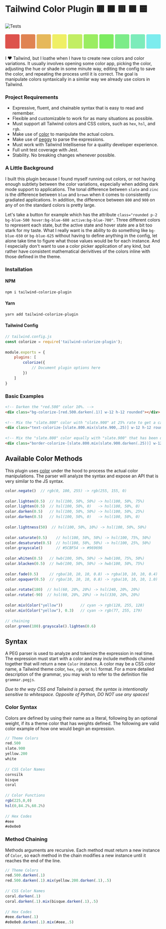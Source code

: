 # Tailwind Color Plugin 🟥 🟧 🟨 🟩 🟦 

![Tests](https://github.com/ActiveEngagement/tailwind-colorize-plugin/actions/workflows/tests.yaml/badge.svg)

![test](./assets/banner.png)

I ❤️ Tailwind, but I loathe when I have to create new colors and color variations. It usually involves opening some color app, picking the color, adjusting the hue or shade in some minute way, editing the config to save the color, and repeating the process until it is correct. The goal is manipulate colors syntaxically in a similar way we already use colors in Tailwind.

### Project Requirements

- Expressive, fluent, and chainable syntax that is easy to read and remember.
- Flexible and customizable to work for as many situations as possible.
- Must support all Tailwind colors and CSS colors, such as `hex`, `hsl`, and `rgb`.
- Make use of [color](https://www.npmjs.com/package/color) to manipulate the actual colors.
- Make use of [peggy](https://peggyjs.org/) to parse the expressions.
- Must work with Tailwind Intellisense for a quality developer experience.
- Full unit test coverage with Jest.
- Stability. No breaking changes whenever possible.

### A Little Background 

I built this plugin because I found myself running out colors, or not having enough subtlety between the color variations, especially when adding dark mode support to applications. The tonal difference between `slate` and `zinc` is the difference between `blue` and `brown` when it comes to consistently gradiated applications. In addition, the difference between `800` and `900` on any of on the standard colors is pretty large.

Let's take a button for example which has the attribute `class="rounded p-2 bg-blue-500 hover:bg-blue-600 active:bg-blue-700"`. Three different colors to represent each state, but the active state and hover state are a bit too stark for my taste. What I really want is the ability to do something like `bg-blue-650` or `bg-blue-625` without having to define anything in the config, let alone take time to figure what those values would be for each instance. And I especially don't want to use a color picker application of any kind, but rather have consistent mathematical derivitives of the colors inline with those defined in the theme.

### Installation

#### NPM
```bash
npm i tailwind-colorize-plugin
```

#### Yarn
```bash
yarn add tailwind-colorize-plugin
```

#### Tailwind Config
```js
// tailwind.config.js
const colorize = require('tailwind-colorize-plugin');

module.exports = {
    plugins: [
        colorize({
            // Document plugin options here
        })
    ]
}
```

### Basic Examples

```html
<!-- Darken the "red.500" color 10%. -->
<div class="bg-colorize-[red.500.darken(.1)] w-12 h-12 rounded"></div>

<!-- Mix the "slate.800" color with "slate.900" at 25% rate to get a calculate "slate.825". -->
<div class="text-colorize-[slate.800.mix(slate.900,.25)] w-12 h-12 rounded"></div>

<!-- Mix the "slate.800" color equally with "slate.900" that has been darkened 25%. -->
<div class="border-colorize-[slate.800.mix(slate.900.darken(.25))] w-12 h-12 rounded"></div>
```

## Available Color Methods

This plugin uses [color](https://www.npmjs.com/package/color) under the hood to process the actual color manipulations. The parser will analyze the syntax and expose an API that is very similar to the JS syntax.

```js
color.negate()  // rgb(0, 100, 255) -> rgb(255, 155, 0)

color.lighten(0.5)  // hsl(100, 50%, 50%) -> hsl(100, 50%, 75%)
color.lighten(0.5)  // hsl(100, 50%, 0)   -> hsl(100, 50%, 0)
color.darken(0.5)   // hsl(100, 50%, 50%) -> hsl(100, 50%, 25%)
color.darken(0.5)   // hsl(100, 50%, 0)   -> hsl(100, 50%, 0)

color.lightness(50)  // hsl(100, 50%, 10%) -> hsl(100, 50%, 50%)

color.saturate(0.5)    // hsl(100, 50%, 50%) -> hsl(100, 75%, 50%)
color.desaturate(0.5)  // hsl(100, 50%, 50%) -> hsl(100, 25%, 50%)
color.grayscale()      // #5CBF54 -> #969696

color.whiten(0.5)   // hwb(100, 50%, 50%) -> hwb(100, 75%, 50%)
color.blacken(0.5)  // hwb(100, 50%, 50%) -> hwb(100, 50%, 75%)

color.fade(0.5)     // rgba(10, 10, 10, 0.8) -> rgba(10, 10, 10, 0.4)
color.opaquer(0.5)  // rgba(10, 10, 10, 0.8) -> rgba(10, 10, 10, 1.0)

color.rotate(180)  // hsl(60, 20%, 20%) -> hsl(240, 20%, 20%)
color.rotate(-90)  // hsl(60, 20%, 20%) -> hsl(330, 20%, 20%)

color.mix(Color("yellow"))        // cyan -> rgb(128, 255, 128)
color.mix(Color("yellow"), 0.3)   // cyan -> rgb(77, 255, 179)

// chaining
color.green(100).grayscale().lighten(0.6)
```

## Syntax

A PEG parser is used to analyze and tokenize the expression in real time. The expression must start with a color and may include methods chained together that will return a new `Color` instance. A color may be a CSS color name, a Tailwind theme color, `hex`, `rgb`, or `hsl` format. For a more detailed description of the grammar, you may wish to refer to the definition file `grammar.pegjs`.

*Due to the way CSS and Tailwind is parsed, the syntax is intentionally sensitive to whitespace. Opposite of Python, DO NOT use any spaces!*

### Color Syntax

Colors are defined by using their name as a literal, following by an optional weight, if its a theme color that has weights defined. The following are valid color example of how one would begin an expression.

```js
// Theme Colors
red.500
slate.900
yellow.200
white

// CSS Color Names
cornsilk
bisque
coral

// Color Functions
rgb(225,0,0)
hsl(0,84.2%,60.2%)

// Hex Codes
#eee
#e0e0e0
```

### Method Chaining

Methods arguments are recursive. Each method must return a new instance of `Color`, so each method in the chain modifies a new instance until it reaches the end of the line.

```js
// Theme Colors
red.500.darken(.1)
red.500.darken(.1).mix(yellow.200.darken(.1),.5)

// CSS Color Names
coral.darken(.1)
coral.darken(.1).mix(bisque.darken(.1),.5)

// Hex Codes
#eee.darken(.1)
#e0e0e0.darken(.1).mix(#eee,.5)
```